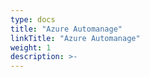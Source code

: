 ```yaml
---
type: docs
title: "Azure Automanage"
linkTitle: "Azure Automanage"
weight: 1
description: >-
---
```

